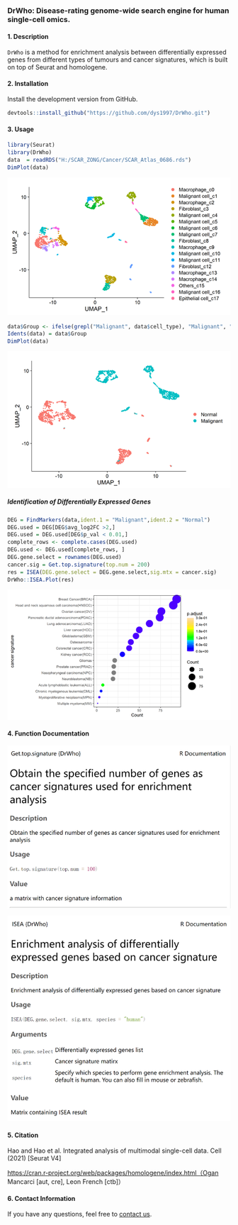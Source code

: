 ### DrWho: Disease-rating genome-wide search engine for human single-cell omics. 

#### 1. Description

`DrWho` is a method for enrichment analysis between differentially expressed genes from different types of tumours and cancer signatures, which is built on top of Seurat and homologene.

#### 2. Installation

Install the development version from GitHub.

```R
devtools::install_github("https://github.com/dys1997/DrWho.git")
```

#### 3. Usage

```R
library(Seurat)
library(DrWho)
data  = readRDS("H:/SCAR_ZONG/Cancer/SCAR_Atlas_0686.rds")
DimPlot(data)
```

![Picture1](./pic/Picture1.png)

```R
data$Group <- ifelse(grepl("Malignant", data$cell_type), "Malignant", "Normal")
Idents(data) = data$Group
DimPlot(data)
```

![Picture2](pic\Picture2.png)

##### Identification of Differentially Expressed Genes

```r
DEG = FindMarkers(data,ident.1 = "Malignant",ident.2 = "Normal")
DEG.used = DEG[DEG$avg_log2FC >2,]
DEG.used = DEG.used[DEG$p_val < 0.01,]
complete_rows <- complete.cases(DEG.used)
DEG.used <- DEG.used[complete_rows, ]
DEG.gene.select = rownames(DEG.used)
cancer.sig = Get.top.signature(top.num = 200)
res = ISEA(DEG.gene.select = DEG.gene.select,sig.mtx = cancer.sig)
DrWho::ISEA.Plot(res)
```

![Picture3](pic\Picture3.png)

#### 4. Function Documentation

![Picture4](pic\Picture4.png)

![Picture4](pic\Picture5.png)

#### 5. Citation

Hao and Hao et al. Integrated analysis of multimodal single-cell data. Cell (2021) [Seurat V4]

https://cran.r-project.org/web/packages/homologene/index.html（Ogan Mancarci [aut, cre], Leon French [ctb]）

#### 6. Contact Information

If you have any questions, feel free to [contact us](https://github.com/dys1997/DrWho?tab=readme-ov-file).

